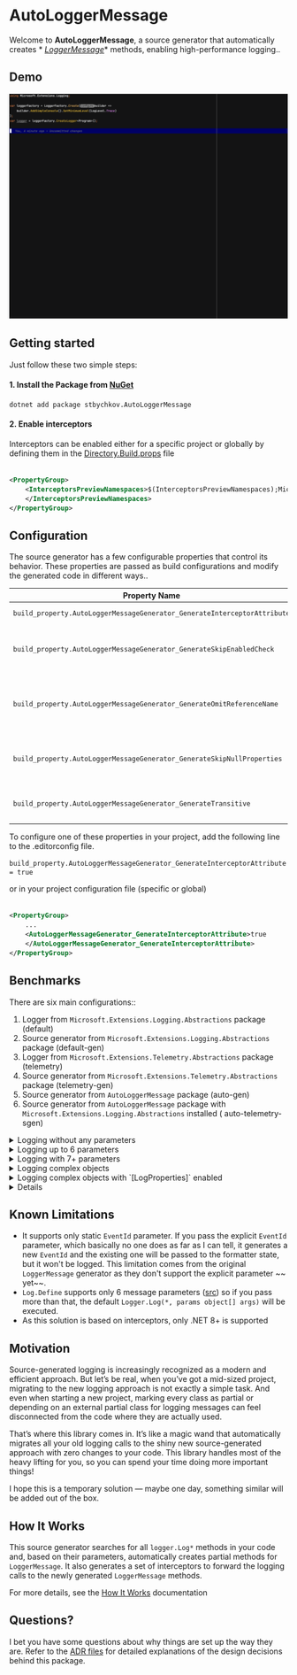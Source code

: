 # AutoLoggerMessage

Welcome to **AutoLoggerMessage**, a source generator that automatically creates *
*[LoggerMessage](https://youtu.be/Otm8tH0Vrp0)**
methods, enabling high-performance logging..

## Demo

![Demo](./docs/demo.gif)

## Getting started

Just follow these two simple steps:

#### 1. Install the Package from [NuGet](https://www.nuget.org/packages/stbychkov.AutoLoggerMessage)

```shell
dotnet add package stbychkov.AutoLoggerMessage
```

#### 2. Enable interceptors

Interceptors can be enabled either for a specific project or globally by defining them in
the [Directory.Build.props](./src/Directory.Build.props) file

```xml

<PropertyGroup>
    <InterceptorsPreviewNamespaces>$(InterceptorsPreviewNamespaces);Microsoft.Extensions.Logging.AutoLoggerMesssage
    </InterceptorsPreviewNamespaces>
</PropertyGroup>
```

## Configuration

The source generator has a few configurable properties that control its behavior.
These properties are passed as build configurations and modify the generated code in different ways..

| Property Name                                                            | Description                                                                                                                                                            | DefaultValue |
|--------------------------------------------------------------------------|------------------------------------------------------------------------------------------------------------------------------------------------------------------------|--------------|
| `build_property.AutoLoggerMessageGenerator_GenerateInterceptorAttribute` | Specifies whether the interceptor attribute should be generated                                                                                                        | true         |
| `build_property.AutoLoggerMessageGenerator_GenerateSkipEnabledCheck`     | Sets `LogProperties.SkipEnabledCheck` to true. Determines whether to skip the logging-enabled check before invoking the log method.                                    | true         |
| `build_property.AutoLoggerMessageGenerator_GenerateOmitReferenceName`    | Sets `LogProperties.OmitReferenceName` to true. This indicates whether to prefix the name of the parameter or property to the generated name of each tag being logged. | false        |
| `build_property.AutoLoggerMessageGenerator_GenerateSkipNullProperties`   | Sets `LogProperties.SkipNullProperties` to true. Specifies whether null properties should be omitted from the log entries.                                             | false        |
| `build_property.AutoLoggerMessageGenerator_GenerateTransitive`           | Sets `LogProperties.Transitive` to true. This indicates that each property of any complex objects are expanded individually.                                           | false        |

To configure one of these properties in your project, add the following line to the .editorconfig file.

```editorconfig
build_property.AutoLoggerMessageGenerator_GenerateInterceptorAttribute = true
```

or in your project configuration file (specific or global)

```xml

<PropertyGroup>
    ...
    <AutoLoggerMessageGenerator_GenerateInterceptorAttribute>true
    </AutoLoggerMessageGenerator_GenerateInterceptorAttribute>
</PropertyGroup>
```

## Benchmarks

There are six main configurations::

1. Logger from `Microsoft.Extensions.Logging.Abstractions` package (default)
2. Source generator from `Microsoft.Extensions.Logging.Abstractions` package (default-gen)
3. Logger from `Microsoft.Extensions.Telemetry.Abstractions` package (telemetry)
4. Source generator from `Microsoft.Extensions.Telemetry.Abstractions` package (telemetry-gen)
5. Source generator from `AutoLoggerMessage` package (auto-gen)
6. Source generator from `AutoLoggerMessage` package with `Microsoft.Extensions.Logging.Abstractions` installed (
   auto-telemetry-sgen)

<details>
    <summary>Logging without any parameters</summary>

| Configuration      | Mean     | Allocated |
|--------------------|----------|-----------|
| default-gen        | 12.35 ns | -         |
| telemetry          | 19.46 ns | -         |
| default            | 23.12 ns | -         |
| auto-gen           | 27.41 ns | -         |
| telemetry-gen      | 28.32 ns | -         |
| auto-telemetry-gen | 33.97 ns | -         |

> For logging without parameters, the difference is minimal

</details>

<details>
    <summary>Logging up to 6 parameters</summary>

| Configuration      |      Mean | Allocated |
|--------------------|----------:|----------:|
| auto-gen           |  14.80 ns |         - |
| default-gen        |  25.88 ns |         - |
| auto-telemetry-gen |  85.30 ns |     144 B |
| telemetry-gen      |  87.11 ns |     144 B |
| default            |  99.18 ns |     216 B |
| telemetry          | 107.33 ns |     216 B |

> When parameters are provided, source generators outperform the other configurations in terms of execution time and memory usage.
The AutoLoggerMessage source generator adds minimal overhead.

</details>

<details>
    <summary>Logging with 7+ parameters</summary>

| Configuration      |      Mean | Allocated |
|--------------------|----------:|----------:|
| default-gen        |  20.31 ns |         - |
| telemetry-gen      |  92.35 ns |     168 B |
| default            | 107.50 ns |     248 B |
| auto-telemetry-gen | 110.17 ns |     248 B |
| auto-gen           | 112.47 ns |     248 B |
| telemetry          | 122.10 ns |     248 B |

> Due to a limitation, we fall back to the original implementation.
The results are similar, but `default-gen` configuration still uses an optimized version as it packs these parameters into a structure.
Something to address in the next release, as the usage of six or more parameters usually is quite low.

</details>

<details>
    <summary>Logging complex objects</summary>

| Configuration      |     Mean | Allocated |
|--------------------|---------:|----------:|
| auto-gen           | 18.00 ns |         - |
| default-gen        | 26.40 ns |         - |
| telemetry-gen      | 46.82 ns |         - |
| auto-telemetry-gen | 48.29 ns |         - |
| default            | 71.62 ns |      72 B |
| telemetry          | 77.28 ns |      72 B |

> For logging complex objects with a tree-like structure, we observe that source generators do not allocate memory and yield faster results.

</details>

<details>
    <summary>Logging complex objects with `[LogProperties]` enabled</summary>

| Configuration      |      Mean | Rank | Allocated |
|--------------------|----------:|-----:|----------:|
| telemetry-gen      | 680.60 ns |    1 |     144 B |
| auto-telemetry-gen | 683.07 ns |    1 |     144 B |

> Results are about the same.

</details>

<details>

</details>

## Known Limitations

* It supports only static `EventId` parameter. If you pass the explicit `EventId` parameter, which basically no one does
  as far as I can tell, it generates a new `EventId` and the existing one will be passed to the formatter state, but it
  won't be logged.
  This limitation comes from the original `LoggerMessage` generator as they don't support the explicit parameter ~~
  yet~~.
* `Log.Define` supports only 6 message
  parameters ([src](https://learn.microsoft.com/en-us/dotnet/api/microsoft.extensions.logging.loggermessage.define))
  so if you pass more than that, the default `Logger.Log(*, params object[] args)` will be executed.
* As this solution is based on interceptors, only .NET 8+ is supported

## Motivation

Source-generated logging is increasingly recognized as a modern and efficient approach.
But let’s be real, when you’ve got a mid-sized project, migrating to the new logging approach is not exactly a simple
task.
And even when starting a new project, marking every class as partial or depending on an external partial class for
logging messages can feel disconnected from the code where they are actually used.

That’s where this library comes in. It’s like a magic wand that automatically migrates all your old logging calls to the
shiny new source-generated approach with zero changes to your code.
This library handles most of the heavy lifting for you, so you can spend your time doing more important things!

I hope this is a temporary solution — maybe one day, something similar will be added out of the
box.

## How It Works

This source generator searches for all `logger.Log*` methods in your code and, based on their parameters, automatically
creates partial methods for `LoggerMessage`. It also generates a set of interceptors to forward
the logging calls to the newly generated `LoggerMessage` methods.

For more details, see the [How It Works](https://github.com/stbychkov/AutoLoggerMessage/blob/main/docs/how-it-works.md)
documentation

## Questions?

I bet you have some questions about why things are set up the way they are.
Refer to the [ADR files](./docs/ADR) for detailed explanations of the design decisions behind this package.
